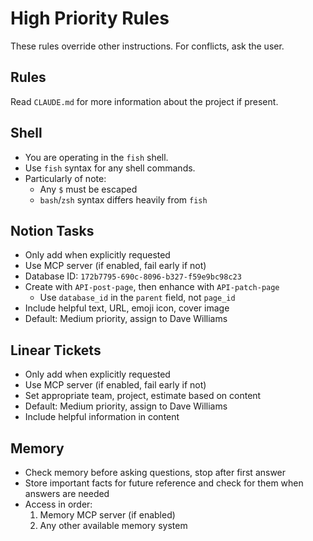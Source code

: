 # High Priority Rules

These rules override other instructions. For conflicts, ask the user.

## Rules

Read `CLAUDE.md` for more information about the project if present.

## Shell

- You are operating in the `fish` shell.
- Use `fish` syntax for any shell commands.
- Particularly of note:
  - Any `$` must be escaped
  - `bash`/`zsh` syntax differs heavily from `fish`

## Notion Tasks

- Only add when explicitly requested
- Use MCP server (if enabled, fail early if not)
- Database ID: `172b7795-690c-8096-b327-f59e9bc98c23`
- Create with `API-post-page`, then enhance with `API-patch-page`
  - Use `database_id` in the `parent` field, not `page_id`
- Include helpful text, URL, emoji icon, cover image
- Default: Medium priority, assign to Dave Williams

## Linear Tickets

- Only add when explicitly requested
- Use MCP server (if enabled, fail early if not)
- Set appropriate team, project, estimate based on content
- Default: Medium priority, assign to Dave Williams
- Include helpful information in content

## Memory

- Check memory before asking questions, stop after first answer
- Store important facts for future reference and check for them when answers are needed
- Access in order:
  1. Memory MCP server (if enabled)
  2. Any other available memory system
